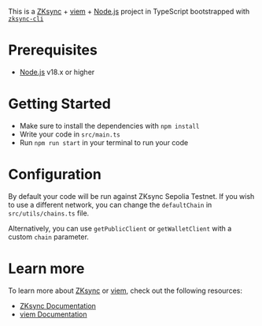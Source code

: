 This is a [ZKsync](https://zksync.io) + [viem](https://viem.sh) + [Node.js](https://nodejs.org/) project in TypeScript bootstrapped with [`zksync-cli`](https://github.com/matter-labs/zksync-cli)

# Prerequisites

- [Node.js](https://nodejs.org/) v18.x or higher

# Getting Started

- Make sure to install the dependencies with `npm install`
- Write your code in `src/main.ts`
- Run `npm run start` in your terminal to run your code

# Configuration

By default your code will be run against ZKsync Sepolia Testnet. If you wish to use a different network, you can change the `defaultChain` in `src/utils/chains.ts` file.

Alternatively, you can use `getPublicClient` or `getWalletClient` with a custom `chain` parameter.

# Learn more

To learn more about [ZKsync](https://zksync.io) or [viem](https://viem.sh), check out the following resources:

- [ZKsync Documentation](https://docs.zksync.io/build)
- [viem Documentation](https://viem.sh)

